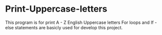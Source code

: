 # Print-Uppercase-letters
This program is for print A - Z English Uppercase letters 
For loops and If - else statements are basicly used for develop this project.
